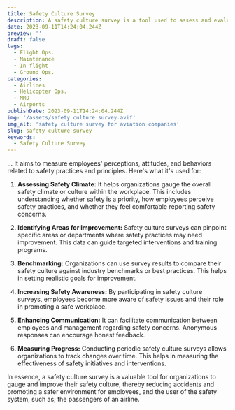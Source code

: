 ```yaml
---
title: Safety Culture Survey
description: A safety culture survey is a tool used to assess and evaluate the safety culture within an organization, typically in workplace settings.
date: 2023-09-11T14:24:04.244Z
preview: ''
draft: false
tags:
  - Flight Ops.
  - Maintenance
  - In-flight
  - Ground Ops.
categories:
  - Airlines
  - Helicopter Ops.
  - MRO
  - Airports
publishDate: 2023-09-11T14:24:04.244Z
img: '/assets/safety culture survey.avif'
img_alt: 'safety culture survey for aviation companies'
slug: safety-culture-survey
keywords:
  - Safety Culture Survey
---
```


... It aims to measure employees' perceptions, attitudes, and behaviors related to safety practices and principles. Here's what it's used for:

1. **Assessing Safety Climate:** It helps organizations gauge the overall safety climate or culture within the workplace. This includes understanding whether safety is a priority, how employees perceive safety practices, and whether they feel comfortable reporting safety concerns.

2. **Identifying Areas for Improvement:** Safety culture surveys can pinpoint specific areas or departments where safety practices may need improvement. This data can guide targeted interventions and training programs.

3. **Benchmarking:** Organizations can use survey results to compare their safety culture against industry benchmarks or best practices. This helps in setting realistic goals for improvement.

4. **Increasing Safety Awareness:** By participating in safety culture surveys, employees become more aware of safety issues and their role in promoting a safe workplace.

5. **Enhancing Communication:** It can facilitate communication between employees and management regarding safety concerns. Anonymous responses can encourage honest feedback.

6. **Measuring Progress:** Conducting periodic safety culture surveys allows organizations to track changes over time. This helps in measuring the effectiveness of safety initiatives and interventions.

In essence, a safety culture survey is a valuable tool for organizations to gauge and improve their safety culture, thereby reducing accidents and promoting a safer environment for employees, and the user of the safety system, such as; the passengers of an airline.
